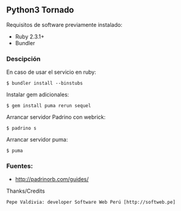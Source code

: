 ## Python3 Tornado

Requisitos de software previamente instalado:

+ Ruby 2.3.1+
+ Bundler

### Descipción

En caso de usar el servicio en ruby:

    $ bundler install --binstubs

Instalar gem adicionales:

    $ gem install puma rerun sequel

Arrancar servidor Padrino con webrick:

    $ padrino s

Arrancar servidor puma:

    $ puma

### Fuentes:

+ http://padrinorb.com/guides/  

Thanks/Credits

    Pepe Valdivia: developer Software Web Perú [http://softweb.pe]
